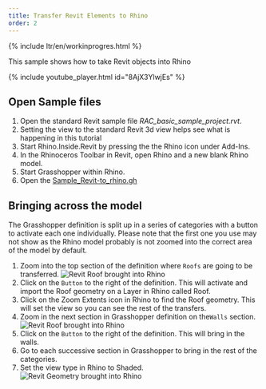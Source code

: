 ```yaml
---
title: Transfer Revit Elements to Rhino
order: 2
---
```


{% include ltr/en/workinprogres.html %}

This sample shows how to take Revit objects into Rhino
<!-- ![Revit Geometry brought into Rhino](/static/images/revit<!-- -to-rhino-final.jpg) -->

{% include youtube_player.html id="8AjX3YlwjEs" %}

## Open Sample files

1. Open the standard Revit sample file *RAC_basic_sample_project.rvt*.
1. Setting the view to the standard Revit 3d view helps see what is happening in this tutorial 
1. Start Rhino.Inside.Revit by pressing the the Rhino icon under Add-Ins.
1. In the Rhinoceros Toolbar in Revit, open Rhino and a new blank Rhino model.
1. Start Grasshopper within Rhino.
1. Open the [Sample_Revit-to_rhino.gh](/static/images/Sample_Revit_to_Rhino.gh)

## Bringing across the model

The Grasshopper definition is split up in a series of categories with a button to activate each one individually.  Please note that the first one you use may not show as the Rhino model probably is not zoomed into the correct area of the model by default.

1. Zoom into the top section of the definition where `Roofs` are going to be transferred. ![Revit Roof brought into Rhino](/static/images/revit-to-rhino-roof.jpg)
2. Click on the `Button` to the right of the definition.  This will activate and import the Roof geometry on a Layer in Rhino called Roof. 
3. Click on the Zoom Extents icon in Rhino to find the Roof geometry.  This will set the view so you can see the rest of the transfers.
4. Zoom in the next section in Grasshopper definition on the`Walls` section. ![Revit Roof brought into Rhino](/static/images/revit-to-rhino-walls.jpg)
5. Click on the `Button` to the right of the definition. This will bring in the walls.
6. Go to each successive section in Grasshopper to bring in the rest of the categories.
7. Set the view type in Rhino to Shaded. ![Revit Geometry brought into Rhino](/static/images/revit-to-rhino-final.jpg)


